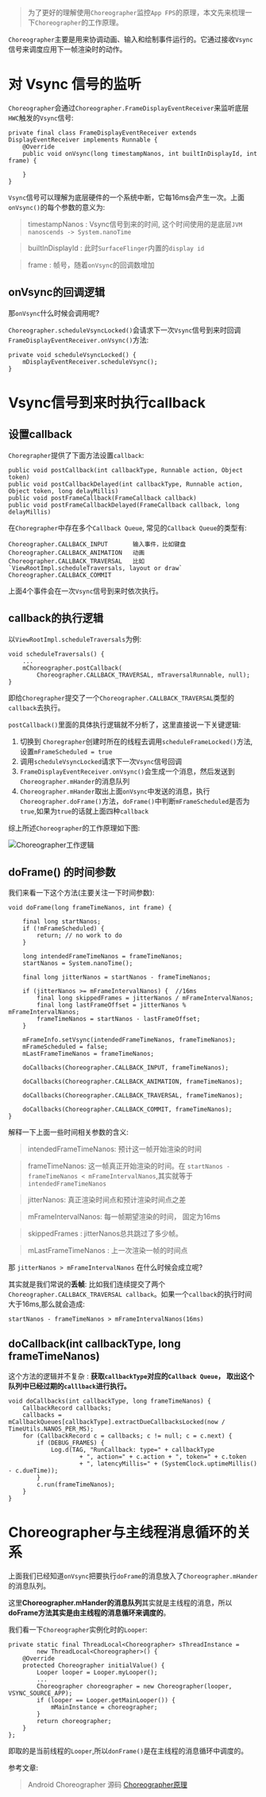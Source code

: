 >为了更好的理解使用`Choreographer`监控`App FPS`的原理，本文先来梳理一下`Choreographer`的工作原理。

`Choreographer`主要是用来协调动画、输入和绘制事件运行的。它通过接收`Vsync`信号来调度应用下一帧渲染时的动作。

# 对 Vsync 信号的监听

`Choreographer`会通过`Choreographer.FrameDisplayEventReceiver`来监听底层`HWC`触发的`Vsync`信号:

```
private final class FrameDisplayEventReceiver extends DisplayEventReceiver implements Runnable {
    @Override
    public void onVsync(long timestampNanos, int builtInDisplayId, int frame) {

    }
}
```

`Vsync`信号可以理解为底层硬件的一个系统中断，它每16ms会产生一次。上面`onVsync()`的每个参数的意义为:

>timestampNanos : Vsync信号到来的时间, 这个时间使用的是底层`JVM nanoscends -> System.nanoTime`

>builtInDisplayId : 此时`SurfaceFlinger`内置的`display id`

>frame : 帧号，随着`onVsync`的回调数增加

## onVsync的回调逻辑

那`onVsync`什么时候会调用呢? 

`Choreographer.scheduleVsyncLocked()`会请求下一次`Vsync`信号到来时回调`FrameDisplayEventReceiver.onVsync()`方法:

```
private void scheduleVsyncLocked() {
    mDisplayEventReceiver.scheduleVsync();
}
```

# Vsync信号到来时执行callback

## 设置callback

`Choregrapher`提供了下面方法设置`callback`:

```
public void postCallback(int callbackType, Runnable action, Object token) 
public void postCallbackDelayed(int callbackType, Runnable action, Object token, long delayMillis)
public void postFrameCallback(FrameCallback callback)
public void postFrameCallbackDelayed(FrameCallback callback, long delayMillis) 
```

在`Choregrapher`中存在多个`Callback Queue`, 常见的`Callback Queue`的类型有:

```
Choreographer.CALLBACK_INPUT       输入事件，比如键盘
Choreographer.CALLBACK_ANIMATION   动画
Choreographer.CALLBACK_TRAVERSAL   比如`ViewRootImpl.scheduleTraversals, layout or draw`
Choreographer.CALLBACK_COMMIT           
```

上面4个事件会在一次`Vsync`信号到来时依次执行。


## callback的执行逻辑

以`ViewRootImpl.scheduleTraversals`为例:

```
void scheduleTraversals() {
    ...
    mChoreographer.postCallback(
        Choreographer.CALLBACK_TRAVERSAL, mTraversalRunnable, null);
}
```

即给`Choregrapher`提交了一个`Choreographer.CALLBACK_TRAVERSAL`类型的`callback`去执行。

`postCallback()`里面的具体执行逻辑就不分析了，这里直接说一下关键逻辑:

1. 切换到 `Choregrapher`创建时所在的线程去调用`scheduleFrameLocked()`方法,设置`mFrameScheduled = true`
2. 调用`scheduleVsyncLocked`请求下一次`Vsync`信号回调
3. `FrameDisplayEventReceiver.onVsync()`会生成一个消息，然后发送到`Choreographer.mHander`的消息队列
4. `Choreographer.mHander`取出上面`onVsync`中发送的消息，执行`Choreographer.doFrame()`方法，`doFrame()`中判断`mFrameScheduled`是否为`true`,如果为`true`的话就上面四种`callback`


综上所述`Choreographer`的工作原理如下图:

![Choreographer工作逻辑](pic/Choreographer工作逻辑.png)

## doFrame() 的时间参数

我们来看一下这个方法(主要关注一下时间参数):

```
void doFrame(long frameTimeNanos, int frame) {

    final long startNanos;
    if (!mFrameScheduled) {
        return; // no work to do
    }

    long intendedFrameTimeNanos = frameTimeNanos; 
    startNanos = System.nanoTime();

    final long jitterNanos = startNanos - frameTimeNanos;

    if (jitterNanos >= mFrameIntervalNanos) {  //16ms
        final long skippedFrames = jitterNanos / mFrameIntervalNanos;
        final long lastFrameOffset = jitterNanos % mFrameIntervalNanos;
        frameTimeNanos = startNanos - lastFrameOffset;      
    }

    mFrameInfo.setVsync(intendedFrameTimeNanos, frameTimeNanos);
    mFrameScheduled = false;
    mLastFrameTimeNanos = frameTimeNanos;

    doCallbacks(Choreographer.CALLBACK_INPUT, frameTimeNanos);

    doCallbacks(Choreographer.CALLBACK_ANIMATION, frameTimeNanos);

    doCallbacks(Choreographer.CALLBACK_TRAVERSAL, frameTimeNanos);

    doCallbacks(Choreographer.CALLBACK_COMMIT, frameTimeNanos);
}
```

解释一下上面一些时间相关参数的含义:

> intendedFrameTimeNanos: 预计这一帧开始渲染的时间

> frameTimeNanos: 这一帧真正开始渲染的时间。在 `startNanos - frameTimeNanos < mFrameIntervalNanos`,其实就等于`intendedFrameTimeNanos`

> jitterNanos: 真正渲染时间点和预计渲染时间点之差 

> mFrameIntervalNanos: 每一帧期望渲染的时间， 固定为16ms

> skippedFrames : jitterNanos总共跳过了多少帧。 

> mLastFrameTimeNanos : 上一次渲染一帧的时间点


那 `jitterNanos > mFrameIntervalNanos` 在什么时候会成立呢?

其实就是我们常说的**丢帧**: 比如我们连续提交了两个`Choreographer.CALLBACK_TRAVERSAL callback`。如果一个`callback`的执行时间大于16ms,那么就会造成:

```
startNanos - frameTimeNanos > mFrameIntervalNanos(16ms)
```

## doCallback(int callbackType, long frameTimeNanos)

这个方法的逻辑并不复杂 : **获取`callbackType`对应的`Callback Queue`， 取出这个队列中已经过期的`calllback`进行执行。**

```
void doCallbacks(int callbackType, long frameTimeNanos) {
    CallbackRecord callbacks;
    callbacks = mCallbackQueues[callbackType].extractDueCallbacksLocked(now / TimeUtils.NANOS_PER_MS);
    for (CallbackRecord c = callbacks; c != null; c = c.next) {
        if (DEBUG_FRAMES) {
            Log.d(TAG, "RunCallback: type=" + callbackType
                    + ", action=" + c.action + ", token=" + c.token
                    + ", latencyMillis=" + (SystemClock.uptimeMillis() - c.dueTime));
        }
        c.run(frameTimeNanos);
    }
}
```

# Choreographer与主线程消息循环的关系

上面我们已经知道`onVsync`把要执行`doFrame`的消息放入了`Choreographer.mHander`的消息队列。

这里**Choreographer.mHander的消息队列**其实就是主线程的消息，所以**doFrame方法其实是由主线程的消息循环来调度的**。

我们看一下`Choreographer`实例化时的`Looper`:

```
private static final ThreadLocal<Choreographer> sThreadInstance =
        new ThreadLocal<Choreographer>() {
    @Override
    protected Choreographer initialValue() {
        Looper looper = Looper.myLooper();
        ...
        Choreographer choreographer = new Choreographer(looper, VSYNC_SOURCE_APP);
        if (looper == Looper.getMainLooper()) {
            mMainInstance = choreographer;
        }
        return choreographer;
    }
};
```

即取的是当前线程的`Looper`,所以`donFrame()`是在主线程的消息循环中调度的。

参考文章:

> Android Choreographer 源码
> [Choreographer原理](http://gityuan.com/2017/02/25/choreographer/ )